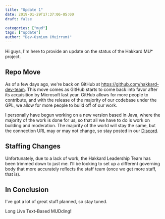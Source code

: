 ```yaml
---
title: "Update 1"
date: 2019-01-29T17:37:06-05:00
draft: false

categories: ["mud"]
tags: ["update"]
author: "Dev-Osmium (Muirrum)"
---
```

Hi guys, I'm here to provide an update on the status of the Hakkard MU* project.

## Repo Move

As of a few days ago, we're back on GitHub at https://github.com/hakkard-dev-team. This move comes as GitHub starts to come back into favor after its acquisition by Microsoft last year. GitHub allows for more people to contribute, and with the release of the majority of our codebase under the GPL, we allow for more people to build off of our work.

I personally have begun working on a new version based in Java, where the majority of the work is done for us, so that all we have to do is work on building and moderation. The majority of the world will stay the same, but the connection URL may or may not change, so stay posted in our [Discord](https://discord.gg/TMdtEs2).

## Staffing Changes
Unfortunately, due to a lack of work, the Hakkard Leadership Team has been trimmed down to just me. I'll be looking to set up a different governing body that more accurately reflects the staff team (once we get more staff, that is).

## In Conclusion
I've got a lot of great stuff planned, so stay tuned.

Long Live Text-Based MUDding!